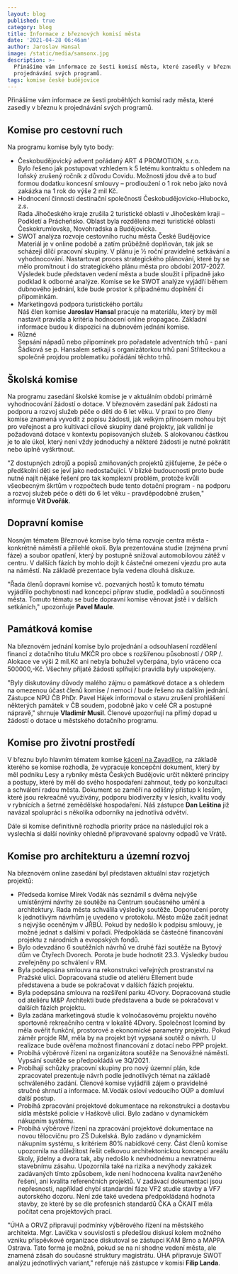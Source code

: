 ```yaml
---
layout: blog
published: true
category: blog
title: Informace z březnových komisí města
date: '2021-04-28 06:46am'
author: Jaroslav Hansal
image: /static/media/samsonx.jpg
description: >-
  Přinášíme vám informace ze šesti komisí města, které zasedly v březnu k
  projednávání svých programů.
tags: komise české budějovice
---
```

Přinášíme vám informace ze šesti proběhlých komisí rady města, které zasedly v březnu k projednávání svých programů.

## Komise pro cestovní ruch



Na programu komise byly tyto body:

* Českobudějovický advent pořádaný ART 4 PROMOTION, s.r.o. \
  Bylo řešeno jak postupovat vzhledem k 5 letému kontraktu s ohledem na loňský zrušený ročník z důvodu Covidu. Možnosti jdou dvě a to buď formou dodatku koncesní smlouvy – prodloužení o 1 rok nebo jako nová zakázka na 1 rok do výše 2 mil Kč. 
* Hodnocení činnosti destinační společnosti Českobudějovicko-Hlubocko, z.s.\
  Rada Jihočeského kraje zrušila 2 turistické oblasti v Jihočeském kraji – Podkletí a Prácheňsko. Oblast byla rozdělena mezi turistické oblasti Českokrumlovska, Novohradska a Budějovicka.
* SWOT analýza rozvoje cestovního ruchu města České Budějovice\
  Materiál je v online podobě a zatím průběžně doplňován, tak jak se scházejí dílčí pracovní skupiny. V plánu je ½ roční pravidelné setkávání a vyhodnocování. Nastartovat proces strategického plánování, které by se mělo promítnout i do strategického plánu města pro období 2017-2027. Výsledek bude představen vedení města a bude sloužit i případně jako podklad k odborné analýze. Komise se ke SWOT analýze vyjádří během dubnového jednání, kde bude prostor k případnému doplnění či připomínkám.
* Marketingová podpora turistického portálu\
  Náš člen komise **Jaroslav Hansal** pracuje na materiálu, který by měl nastavit pravidla a kritéria hodnocení online propagace. Základní informace budou k dispozici na dubnovém jednání komise.
* Různé\
  Sepsání nápadů nebo připomínek pro pořadatele adventních trhů - paní Šádková se p. Hansalem setkají s organizátorkou trhů paní Stříteckou a společně projdou problematiku pořádání těchto trhů.



## Školská komise

Na programu zasedání školské komise je v aktuálním období primárně vyhodnocování žádostí o dotace. V březnovém zasedání pak žádosti na podporu a rozvoj služeb péče o děti do 6 let věku. V praxi to pro členy komise znamená vyvodit z popisu žádosti, jak velkým přínosem mohou být pro veřejnost a pro kultivaci cílové skupiny dané projekty, jak validní je požadovaná dotace v kontextu popisovaných služeb. S alokovanou částkou je to ale úkol, který není vždy jednoduchý a některé žádosti je nutné pokrátit nebo úplně vyškrtnout. 

"Z dostupných zdrojů a popisů zmiňovaných projektů zjišťujeme, že péče o předškolní děti se jeví jako nedostačující. V blízké budoucnosti proto bude nutné najít nějaké řešení pro tak komplexní problém, protože kvůli všeobecným škrtům v rozpočtech bude tento dotační program - na podporu a rozvoj služeb péče o děti do 6 let věku - pravděpodobně zrušen," informuje **Vít Dvořák**.





## Dopravní komise	



Nosným tématem Březnové komise bylo téma rozvoje centra města - konkrétně náměstí a přilehlé okolí. Byla prezentována studie (zejména první fáze) a soubor opatření, který by postupně snižoval automobilovou zátěž v centru. V dalších fázích by mohlo dojít k částečné omezení vjezdu pro auta na náměstí. Na základě prezentace byla vedena dlouhá diskuze. 

"Řada členů dopravní komise vč. pozvaných hostů k tomuto tématu vyjádřilo pochybnosti nad koncepcí příprav studie, podkladů a součinnosti města. Tomuto tématu se bude dopravní komise věnovat jistě i v dalších setkáních," upozorňuje **Pavel Maule**. 





## Památková komise



Na březnovém jednání komise bylo projednání a odsouhlasení rozdělení financí z dotačního titulu MKČR pro obce s rozšířenou působností / ORP /. Alokace ve výši 2 mil.Kč ani nebyla bohužel vyčerpána, bylo vráceno cca 500000,-Kč. Všechny přijaté žádosti splňující pravidla byly uspokojeny. 

"Byly diskutovány důvody malého zájmu o památkové dotace a s ohledem na omezenou účast členů komise / nemoci / bude řešeno na dalším jednání. Zástupce NPÚ ČB PhDr. Pavel Hájek informoval o stavu zrušení prohlášení některých památek v ČB soudem, podobně jako v celé ČR a postupné nápravě," shrnuje **Vladimír Musil**. Členové upozorňují na přímý dopad u žádostí o dotace u městského dotačního programu.  





## Komise pro životní prostředí



V březnu bylo hlavním tématem komise [kácení na Zavadilce](https://cb.pirati.cz/blog/2021/03/04/komentar-dana-lestiny-ke-kaceni-dubove-aleje-na-zavadilce/), na základě kterého se komise rozhodla, že vypracuje koncepční dokument, který by měl podniku Lesy a rybníky města Českých Budějovic určit některé principy a postupy, které by měl do svého hospodaření zahrnout, tedy po konzultaci a schválení radou města. Dokument se zaměří na odlišný přístup k lesům, které jsou rekreačně využívány, podporu biodiverzity v lesích, kvalitu vody v rybnících a šetrné zemědělské hospodaření. Náš zástupce **Dan Leština** již navázal spolupráci s několika odborníky na jednotlivá odvětví.

Dále si komise definitivně rozhodla priority práce na následující rok a vyslechla si další novinky ohledně připravované spalovny odpadů ve Vrátě.





## Komise pro architekturu a územní rozvoj

Na březnovém online zasedání byl představen aktuální stav rozjetých projektů: 

* Předseda komise Mirek Vodák nás seznámil s dvěma nejvýše umístěnými návrhy ze soutěže na Centrum současného umění a architektury. Rada města schválila výsledky soutěže. Doporučení poroty k jednotlivým návrhům je uvedeno v protokolu. Město může začít jednat s nejvýše oceněným v JŘBÚ. Pokud by nedošlo k podpisu smlouvy, je možné jednat s dalšími v pořadí. Předpokládá se částečné financování projektu z národních a evropských fondů.
* Bylo odevzdáno 6 soutěžních návrhů ve druhé fázi soutěže na Bytový dům ve Čtyřech Dvorech. Porota je bude hodnotit 23.3. Výsledky budou zveřejněny po schválení v RM.
* Byla podepsána smlouva na rekonstrukci veřejných prostranství na Pražské ulici. Dopracovaná studie od ateliéru Ellement bude představena a bude se pokračovat v dalších fázích projektu.
* Byla podepsána smlouva na rozšíření parku 4Dvory. Dopracovaná studie od ateliéru M&P Architekti bude představena a bude se pokračovat v dalších fázích projektu.
* Byla zadána marketingová studie k volnočasovému projektu nového sportovně rekreačního centra v lokalitě 4Dvory. Společnost Icomind by měla ověřit funkční, prostorové a ekonomické parametry projektu. Pokud záměr projde RM, měla by na projekt být vypsaná soutěž o návrh. U realizace bude ověřena možnost financování z dotací nebo PPP projekt.
* Probíhá výběrové řízení na organizátora soutěže na Senovážné náměstí. Vypsání soutěže se předpokládá ve 3Q/2021.
* Probíhají schůzky pracovní skupiny pro nový územní plán, kde zpracovatel prezentuje návrh podle jednotlivých témat na základě schváleného zadání. Členové komise vyjádřili zájem o pravidelné stručné shrnutí a informace. M.Vodák osloví vedoucího OÚP a domluví další postup.
* Probíhá zpracování projektové dokumentace na rekonstrukci a dostavbu sídla městské policie v Haškově ulici. Bylo zadáno v dynamickém nákupním systému.
* Probíhá výběrové řízení na zpracování projektové dokumentace na novou tělocvičnu pro ZŠ Dukelská. Bylo zadáno v dynamickém nákupním systému, s kritériem 80% nabídkové ceny. Část členů komise upozornila na důležitost řešit celkovou architektonickou koncepci areálu školy, jídelny a dvora tak, aby nedošlo k nevhodnému a nevratnému stavebnímu zásahu. Upozornila také na rizika a nevýhody zakázek zadávaných tímto způsobem, kde není hodnocena kvalita navrženého řešení, ani kvalita referenčních projektů. V zadávací dokumentaci jsou nepřesnosti, například chybí standardní fáze VF2 studie stavby a VF7 autorského dozoru. Není zde také uvedena předpokládaná hodnota stavby, ze které by se dle profesních standardů ČKA a ČKAIT měla počítat cena projektových prací.

"ÚHA a ORVZ připravují podmínky výběrového řízení na městského architekta. Mgr. Lavička v souvislosti s předešlou diskusí kolem možného vzniku příspěvkové organizace diskutoval se zástupci KAM Brno a MAPPA Ostrava. Tato forma je možná, pokud se na ní shodne vedení města, ale znamená zásah do současné struktury magistrátu. ÚHA připravuje SWOT analýzu jednotlivých variant," referuje náš zástupce v komisi **Filip Landa**.
